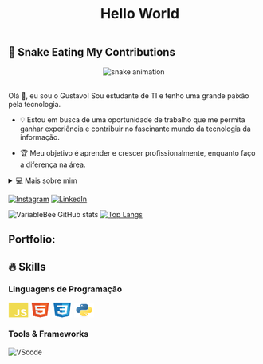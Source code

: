 <!--título-->
<div id="user-content-toc">
  <ul align="center">
    <summary><h1 style="display: inline-block">Hello World</h1></summary>
</div>

<!-- snake -->
## 🐍 Snake Eating My Contributions

<div align="center">
  <img src="https://github.com/Guhxs1010/guhxs1010/blob/output/snake.svg" alt="snake animation" />
</div>



<br>

<!-- Presentation -->
 <p>
  Olá 👋, eu sou o Gustavo! Sou estudante de TI e tenho uma grande paixão pela tecnologia.<br>
  
  - 💡 Estou em busca de uma oportunidade de trabalho que me permita ganhar experiência e contribuir no fascinante mundo da tecnologia da informação.<br>
  
  - 🏆 Meu objetivo é aprender e crescer profissionalmente, enquanto faço a diferença na área.
</p>


<!-- Dropdown -->
<details>
  <summary>💻 Mais sobre mim</summary>

  - 🗣️ Tenho 17 anos, atualmente vivendo no Brasil. Sei algumas linguagens de programação, como Python e JavaScript, e estou me aperfeiçoando no inglês, que já tenho um conhecimento básico.<br>

  - 🚀 Gosto de fazer projetos para contribuir com o meu conhecimento em TI, além de assistir a filmes e jogar! Acredito que nossos interesses pessoais contribuem para uma percepção mais refinada das coisas e para a resolução de problemas. \o/
</details>


<!-- Links -->
[![Instagram](https://img.shields.io/badge/Instagram-E4405F?style=for-the-badge&logo=instagram&logoColor=white)](https://www.instagram.com/o.guhxs/)
[![LinkedIn](https://img.shields.io/badge/LinkedIn-0077B5?style=for-the-badge&logo=linkedin&logoColor=white)]()
<!-- GithubStats -->
![VariableBee GitHub stats](https://github-readme-stats.vercel.app/api?username=guhxs1010&show_icons=true&theme=dark)
[![Top Langs](https://github-readme-stats.vercel.app/api/top-langs/?username=guhxs1010&show_icons=true&theme=dark)]()

<!-- Portfolio -->
## Portfolio:


## 🔥 Skills
<!-- Skills: Programming Languages -->
  <div style="flex-basis: 48%;">
    <h3>Linguagens de Programação</h3>
    <img align="center" alt="Js" height="30" width="40" src="https://raw.githubusercontent.com/devicons/devicon/master/icons/javascript/javascript-plain.svg">
    <img align="center" alt="HTML" height="30" width="40" src="https://raw.githubusercontent.com/devicons/devicon/master/icons/html5/html5-original.svg">
    <img align="center" alt="CSS" height="30" width="40" src="https://raw.githubusercontent.com/devicons/devicon/master/icons/css3/css3-original.svg">
    <img align="center" alt="Python" height="30" width="40" src="https://raw.githubusercontent.com/devicons/devicon/master/icons/python/python-original.svg">
  </div>
  
  <!-- Skills: Tools & Frameworks -->
  <div style="flex-basis: 48%;">
    <h3>Tools & Frameworks</h3>
    <img align="center" alt="VScode" height="30" width="40" src="https://cdn.jsdelivr.net/gh/devicons/devicon/icons/vscode/vscode-original.svg">
  </div>
  
